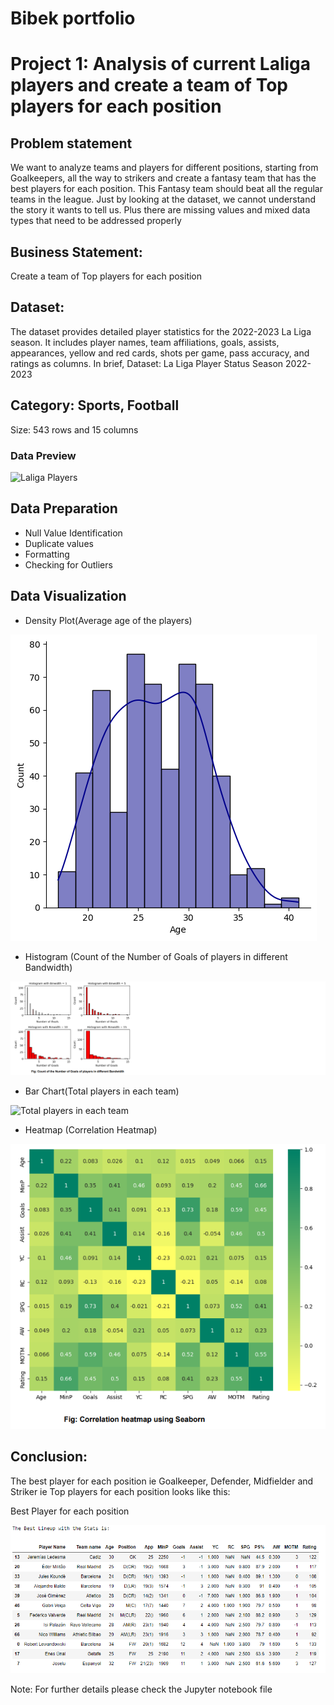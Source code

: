 # Bibek portfolio

# Project 1: Analysis of current Laliga players and create a team of Top players for each position 

## Problem statement
We want to analyze teams and players for different positions, starting from Goalkeepers, all
the way to strikers and create a fantasy team that has the best players for each position.
This Fantasy team should beat all the regular teams in the league.
Just by looking at the dataset, we cannot understand the story it wants to tell us. Plus there
are missing values and mixed data types that need to be addressed properly

## Business Statement:
Create a team of Top players for each position

## Dataset:
The dataset provides detailed player statistics for the 2022-2023 La Liga season.
It includes player names, team affiliations, goals, assists, appearances, yellow and red
cards, shots per game, pass accuracy, and ratings as columns. In brief,
Dataset: La Liga Player Status Season 2022-2023

## Category: Sports, Football
Size: 543 rows and 15 columns

### Data Preview
![Laliga Players](images/Data%20Preview.png.png)

## Data Preparation
- Null Value Identification
- Duplicate values
- Formatting
- Checking for Outliers

## Data Visualization
- Density Plot(Average age of the players)

![Average age of Players](images/Average%20age%20of%20players.png)

- Histogram (Count of the Number of Goals of players in different Bandwidth)
  
![Count of Players in the team](images/Histogram.png)
  
- Bar Chart(Total players in each team)

![Total players in each team](images/Total%20players%20in%20each%20team.png.png)

- Heatmap (Correlation Heatmap)

![Correlation Heatmap](images/Hitmap.png)

## Conclusion:
The best player for each position ie Goalkeeper, Defender, Midfielder and Striker ie
Top players for each position looks like this:

Best Player for each position

![Best Player for each position](images/Best%20Player%20for%20each%20position.png)


Note: For further details please check the Jupyter notebook file

